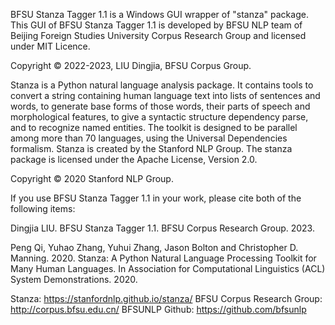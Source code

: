 BFSU Stanza Tagger 1.1 is a Windows GUI wrapper of "stanza" package. This GUI of BFSU Stanza Tagger 1.1 is developed by BFSU NLP team of Beijing Foreign Studies University Corpus Research Group and licensed under MIT Licence. 

Copyright © 2022-2023, LIU Dingjia, BFSU Corpus Group.

Stanza is a Python natural language analysis package. It contains tools to convert a string containing human language text into lists of sentences and words, to generate base forms of those words, their parts of speech and morphological features, to give a syntactic structure dependency parse, and to recognize named entities. The toolkit is designed to be parallel among more than 70 languages, using the Universal Dependencies formalism. Stanza is created by the Stanford NLP Group. The stanza package is licensed under the Apache License, Version 2.0.

Copyright © 2020 Stanford NLP Group.

If you use BFSU Stanza Tagger 1.1 in your work, please cite both of the following items:

Dingjia LIU. BFSU Stanza Tagger 1.1. BFSU Corpus Research Group. 2023.

Peng Qi, Yuhao Zhang, Yuhui Zhang, Jason Bolton and Christopher D. Manning. 2020. Stanza: A Python Natural Language Processing Toolkit for Many Human Languages. In Association for Computational Linguistics (ACL) System Demonstrations. 2020.

Stanza: https://stanfordnlp.github.io/stanza/
BFSU Corpus Research Group: http://corpus.bfsu.edu.cn/
BFSUNLP Github: https://github.com/bfsunlp


